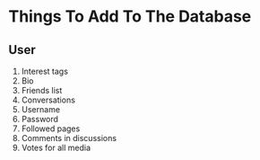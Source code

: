 # Things To Add To The Database
## User
1. Interest tags 
2. Bio
3. Friends list 
4. Conversations 
5. Username 
6. Password 
7. Followed pages 
8. Comments in discussions 
9. Votes for all media 
